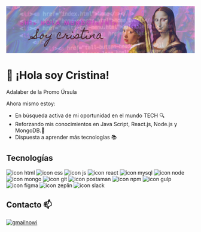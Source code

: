 <img src="./images/banner1.png" alt="gif" width="900" />

# 👋 ¡Hola soy Cristina!

Adalaber de la Promo Úrsula 

Ahora mismo estoy:
- En búsqueda activa de mi oportunidad en el mundo TECH 🔍
- Reforzando mis conocimientos en Java Script, React.js, Node.js y MongoDB.🌱
- Dispuesta a aprender más tecnologías 📚

## Tecnologías 
<img src="https://github.com/crisrodriguezgar/crisrodriguezgar/assets/139646540/865b30a9-d8c7-4f30-b351-4ebdc24b6eab" alt="icon html" width="30" />
<img src="https://github.com/crisrodriguezgar/crisrodriguezgar/assets/139646540/d09cc6ed-0e75-4e77-af76-0c77d68d9c30" alt="icon css" width="30" />
<img src="https://github.com/crisrodriguezgar/crisrodriguezgar/assets/139646540/e6716957-f373-483c-8cfd-078a28b7e992" alt="icon js" width="35" />
<img src="https://github.com/crisrodriguezgar/crisrodriguezgar/assets/139646540/deb9ba62-c4e7-45f2-8761-ac1ee528bfa5" alt="icon react" width="35" />
<img src="https://github.com/crisrodriguezgar/crisrodriguezgar/assets/139646540/fae7f5fa-24e6-41d3-b773-44df50b681c3" alt="icon mysql" width="35" />
<img src="https://github.com/crisrodriguezgar/crisrodriguezgar/assets/139646540/36a55fbc-d140-4abd-ad22-6b8ecb836dca" alt="icon node" width="35" />
<img src="https://github.com/crisrodriguezgar/crisrodriguezgar/assets/139646540/c03bbebd-0136-4881-9745-0f08cf2cada6" alt="icon mongo" width="35" />
<img src="https://github.com/crisrodriguezgar/crisrodriguezgar/assets/139646540/7acb1fa6-f98b-47f2-b562-c32e26de0b4d" alt="icon git" width="35" />
<img src="https://github.com/crisrodriguezgar/crisrodriguezgar/assets/139646540/31f43fc9-e4b7-4394-b4d4-09c4c4cdf2b2" alt="icon postaman" width="35" />
<img src="https://github.com/crisrodriguezgar/crisrodriguezgar/assets/139646540/12f4e2d8-7f50-4e9e-ac69-923ad6b597f9" alt="icon npm" width="35" />
<img src="https://github.com/crisrodriguezgar/crisrodriguezgar/assets/139646540/77bcc726-7bb6-4d0f-adf9-42fef416b70f" alt="icon gulp" width="35" />
<img src="https://github.com/crisrodriguezgar/crisrodriguezgar/assets/139646540/12103f8f-3f1d-4540-b650-1e26c93d401c" alt="icon figma" width="35" />
<img src="https://github.com/crisrodriguezgar/crisrodriguezgar/assets/139646540/29f8c43d-6dfa-4ef3-9290-78dbb22cb963" alt="icon zeplin" width="35" />
<img src="https://github.com/crisrodriguezgar/crisrodriguezgar/assets/139646540/152ccaa4-85f1-46eb-98fa-39c5282fbecc" alt="icon slack" width="30" />

## Contacto 📫
[![gmailnowi](https://img.shields.io/badge/Gmail-%23EA4335?logo=gmail&logoColor=white)](mailto:rodriguezgar.cris@gmail.com)
